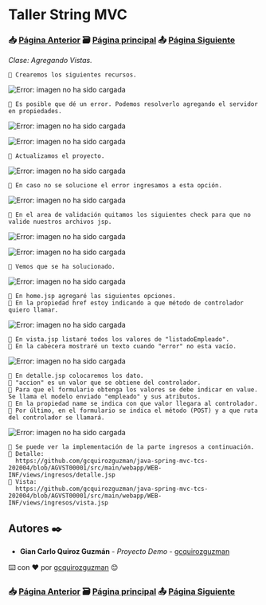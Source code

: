 # Taller String MVC                                                                       
### 📥 [Página Anterior](https://github.com/gcquirozguzman/java-spring-mvc-tcs-202004/tree/INSTC00001)          🗃️ [Página principal](https://github.com/gcquirozguzman/java-spring-mvc-tcs-202004)          📤 [Página Siguiente](https://github.com/gcquirozguzman/java-spring-mvc-tcs-202004/tree/XXXXX00001)

_Clase: Agregando Vistas._

```
📢 Crearemos los siguientes recursos.
```

![Error: imagen no ha sido cargada](https://github.com/gcquirozguzman/java-spring-mvc-tcs-202004/blob/master/imagenes/AGVST00001_1.png)

```
📢 Es posible que dé un error. Podemos resolverlo agregando el servidor en propiedades.
```

![Error: imagen no ha sido cargada](https://github.com/gcquirozguzman/java-spring-mvc-tcs-202004/blob/master/imagenes/AGVST00001_2.png)

![Error: imagen no ha sido cargada](https://github.com/gcquirozguzman/java-spring-mvc-tcs-202004/blob/master/imagenes/AGVST00001_3.png)

```
📢 Actualizamos el proyecto.
```

![Error: imagen no ha sido cargada](https://github.com/gcquirozguzman/java-spring-mvc-tcs-202004/blob/master/imagenes/AGVST00001_4.png)

```
📢 En caso no se solucione el error ingresamos a esta opción.
```

![Error: imagen no ha sido cargada](https://github.com/gcquirozguzman/java-spring-mvc-tcs-202004/blob/master/imagenes/AGVST00001_5.png)

```
📢 En el area de validación quitamos los siguientes check para que no valide nuestros archivos jsp.
```

![Error: imagen no ha sido cargada](https://github.com/gcquirozguzman/java-spring-mvc-tcs-202004/blob/master/imagenes/AGVST00001_6.png)

![Error: imagen no ha sido cargada](https://github.com/gcquirozguzman/java-spring-mvc-tcs-202004/blob/master/imagenes/AGVST00001_7.png)

```
📢 Vemos que se ha solucionado.
```

![Error: imagen no ha sido cargada](https://github.com/gcquirozguzman/java-spring-mvc-tcs-202004/blob/master/imagenes/AGVST00001_8.png)

```
📢 En home.jsp agregaré las siguientes opciones.
📢 En la propiedad href estoy indicando a que método de controlador quiero llamar.
```

![Error: imagen no ha sido cargada](https://github.com/gcquirozguzman/java-spring-mvc-tcs-202004/blob/master/imagenes/AGVST00001_9.png)

```
📢 En vista.jsp listaré todos los valores de "listadoEmpleado".
📢 En la cabecera mostraré un texto cuando "error" no esta vacío.
```

![Error: imagen no ha sido cargada](https://github.com/gcquirozguzman/java-spring-mvc-tcs-202004/blob/master/imagenes/AGVST00001_10.png)

```
📢 En detalle.jsp colocaremos los dato.
📢 "accion" es un valor que se obtiene del controlador.
📢 Para que el formulario obtenga los valores se debe indicar en value. Se llama el modelo enviado "empleado" y sus atributos.
📢 En la propiedad name se indica con que valor llegara al controlador.
📢 Por último, en el formulario se indica el método (POST) y a que ruta del controlador se llamará.
```

![Error: imagen no ha sido cargada](https://github.com/gcquirozguzman/java-spring-mvc-tcs-202004/blob/master/imagenes/AGVST00001_11.png)

```
📢 Se puede ver la implementación de la parte ingresos a continuación.
📢 Detalle:
  https://github.com/gcquirozguzman/java-spring-mvc-tcs-202004/blob/AGVST00001/src/main/webapp/WEB-INF/views/ingresos/detalle.jsp
📢 Vista:
  https://github.com/gcquirozguzman/java-spring-mvc-tcs-202004/blob/AGVST00001/src/main/webapp/WEB-INF/views/ingresos/vista.jsp
```

## Autores ✒️

* **Gian Carlo Quiroz Guzmán** - *Proyecto Demo* - [gcquirozguzman](https://github.com/gcquirozguzman)

⌨️ con ❤️ por [gcquirozguzman](https://github.com/gcquirozguzman) 😊

### 📥 [Página Anterior](https://github.com/gcquirozguzman/java-spring-mvc-tcs-202004/tree/INSTC00001)          🗃️ [Página principal](https://github.com/gcquirozguzman/java-spring-mvc-tcs-202004)          📤 [Página Siguiente](https://github.com/gcquirozguzman/java-spring-mvc-tcs-202004/tree/XXXXX00001)
